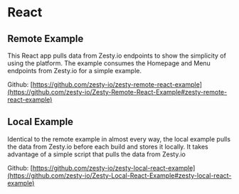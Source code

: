 # React


## Remote Example

This React app pulls data from Zesty.io endpoints to show the simplicity of using the platform. The example consumes the Homepage and Menu endpoints from Zesty.io for a simple example.

Github: [https://github.com/zesty-io/zesty-remote-react-example](https://github.com/zesty-io/Zesty-Remote-React-Example#zesty-remote-react-example)

## Local Example

Identical to the remote example in almost every way, the local example pulls the data from Zesty.io before each build and stores it locally. It takes advantage of a simple script that pulls the data from Zesty.io

Github: [https://github.com/zesty-io/zesty-local-react-example](https://github.com/zesty-io/Zesty-Local-React-Example#zesty-local-react-example)
